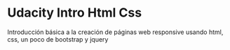 # Udacity Intro Html Css

Introducción básica a la creación de páginas web responsive usando html, css, un poco de bootstrap y jquery
